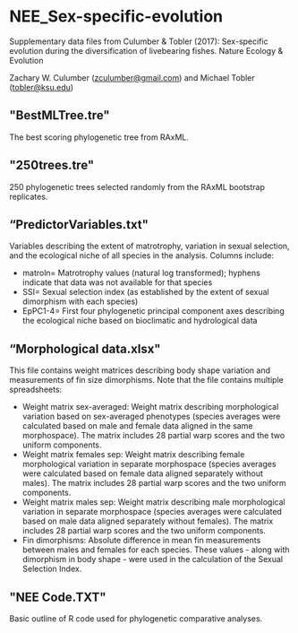 # NEE_Sex-specific-evolution
Supplementary data files from Culumber &amp; Tobler (2017): Sex-specific evolution during the diversification of livebearing fishes. Nature Ecology &amp; Evolution

Zachary W. Culumber (zculumber@gmail.com) and Michael Tobler (tobler@ksu.edu)


## "BestMLTree.tre"
The best scoring phylogenetic tree from RAxML.


## "250trees.tre"
250 phylogenetic trees selected randomly from the RAxML bootstrap replicates.


## “PredictorVariables.txt"
Variables describing the extent of matrotrophy, variation in sexual selection, and the ecological niche of all species in the analysis. Columns include:
- matroln= Matrotrophy values (natural log transformed); hyphens indicate that data was not available for that species
- SSI= Sexual selection index (as established by the extent of sexual dimorphism with each species)
- EpPC1-4= First four phylogenetic principal component axes describing the ecological niche based on bioclimatic and hydrological data


## “Morphological data.xlsx"
This file contains weight matrices describing body shape variation and measurements of fin size dimorphisms. Note that the file contains multiple spreadsheets:
- Weight matrix sex-averaged: Weight matrix describing morphological variation based on sex-averaged phenotypes (species averages were calculated based on male and female data aligned in the same morphospace). The matrix includes 28 partial warp scores and the two uniform components.
- Weight matrix females sep: Weight matrix describing female morphological variation in separate morphospace (species averages were calculated based on female data aligned separately without males). The matrix includes 28 partial warp scores and the two uniform components.
- Weight matrix males sep: Weight matrix describing male morphological variation in separate morphospace (species averages were calculated based on male data aligned separately without females). The matrix includes 28 partial warp scores and the two uniform components.
- Fin dimorphisms: Absolute difference in mean fin measurements between males and females for each species. These values - along with dimorphism in body shape - were used in the calculation of the Sexual Selection Index.
	
	
## "NEE Code.TXT"
Basic outline of R code used for phylogenetic comparative analyses.
